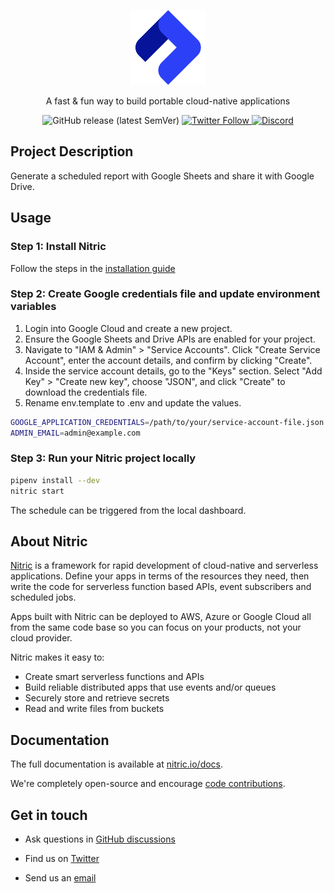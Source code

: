 <p align="center">
  <a href="https://nitric.io">
    <img src="https://raw.githubusercontent.com/nitrictech/nitric/main/docs/assets/nitric-logo.svg" width="120" alt="Nitric Logo"/>
  </a>
</p>

<p align="center">
  A fast & fun way to build portable cloud-native applications
</p>

<p align="center">
  <img alt="GitHub release (latest SemVer)" src="https://img.shields.io/github/v/release/nitrictech/nitric?sort=semver">
  <a href="https://twitter.com/nitric_io">
    <img alt="Twitter Follow" src="https://img.shields.io/twitter/follow/nitric_io?label=Follow&style=social">
  </a>
  <a href="https://nitric.io/chat"><img alt="Discord" src="https://img.shields.io/discord/955259353043173427?label=discord"></a>
</p>

## Project Description

Generate a scheduled report with Google Sheets and share it with Google Drive.

## Usage

### Step 1: Install Nitric

Follow the steps in the [installation guide](https://nitric.io/docs/installation)

### Step 2: Create Google credentials file and update environment variables

1. Login into Google Cloud and create a new project.
2. Ensure the Google Sheets and Drive APIs are enabled for your project.
3. Navigate to "IAM & Admin" > "Service Accounts".
   Click "Create Service Account", enter the account details, and confirm by clicking "Create".
4. Inside the service account details, go to the "Keys" section.
   Select "Add Key" > "Create new key", choose "JSON", and click "Create" to download the credentials file.
5. Rename env.template to .env and update the values.

```bash
GOOGLE_APPLICATION_CREDENTIALS=/path/to/your/service-account-file.json
ADMIN_EMAIL=admin@example.com
```

### Step 3: Run your Nitric project locally

```bash
pipenv install --dev
nitric start
```

The schedule can be triggered from the local dashboard.

## About Nitric

[Nitric](https://nitric.io) is a framework for rapid development of cloud-native and serverless applications. Define your apps in terms of the resources they need, then write the code for serverless function based APIs, event subscribers and scheduled jobs.

Apps built with Nitric can be deployed to AWS, Azure or Google Cloud all from the same code base so you can focus on your products, not your cloud provider.

Nitric makes it easy to:

- Create smart serverless functions and APIs
- Build reliable distributed apps that use events and/or queues
- Securely store and retrieve secrets
- Read and write files from buckets

## Documentation

The full documentation is available at [nitric.io/docs](https://nitric.io/docs).

We're completely open-source and encourage [code contributions](https://nitric.io/docs/contributions).

## Get in touch

- Ask questions in [GitHub discussions](https://github.com/nitrictech/nitric/discussions)

- Find us on [Twitter](https://twitter.com/nitric_io)

- Send us an [email](mailto:maintainers@nitric.io)
